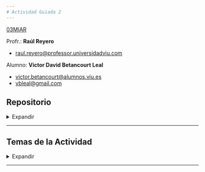 ```yaml
---
# Actividad Guiada 2
---
```


[03MIAR](https://github.com/vbleal/03MIAR)


Profr.: **Raúl Reyero**

*  [raul.reyero@professor.universidadviu.com](raul.reyero@professor.universidadviu.com)


Alumno: **Victor David Betancourt Leal**

*  [victor.betancourt@alumnos.viu.es](victor.betancourt@alumnos.viu.es)
*  [vbleal@gmail.com](vbleal@gmail.com)


## Repositorio

<details>
    <summary> Expandir </summary>

*  📒 Notebook Colab: []()

*  🚀 Repositorio GitHub: [https://github.com/vbleal/03MIAR/tree/main/AG2](https://github.com/vbleal/03MIAR/tree/main/AG2)


![]()

</details>

----------------


## Temas de la Actividad

<details>
    <summary> Expandir </summary>

1. 


</details>

----------------










